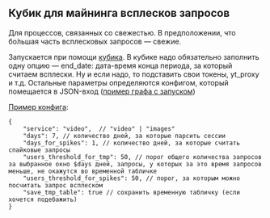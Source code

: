 ## Кубик для майнинга всплесков запросов
Для процессов, связанных со свежестью. В предположении, что бо́льшая часть всплесковых запросов — свежие.

Запускается при помощи [кубика](https://beta.nirvana.yandex-team.ru/operation/87614e04-adcb-4062-9ba0-27017019b929). В кубике надо обязательно заполнить одну опцию — end_date: дата-время конца периода, за который считаем всплески. Ну и если надо, то подставить свои токены, yt_proxy и т.д. Остальные параметры определяются конфигом, который помещается в JSON-вход ([пример графа с запуском](https://beta.nirvana.yandex-team.ru/flow/2480fc5c-fdc4-4161-a61c-2a1dd143c199/7eb9c88c-34cf-422a-91da-0d8d127737d0/graph/FlowchartBlockOperation/f9916e62-de84-4e64-9291-c71eff9be1d0))

[Пример конфига](https://a.yandex-team.ru/arc/trunk/arcadia/analytics/videolog/mma_4618_queries_spikes/example_config.json):
```
{
    "service": "video",  // "video" | "images"
    "days": 7, // количество дней, за которые парсить сессии
    "days_for_spikes": 1, // количество дней, за которые считать спайковые запросы
    "users_threshold_for_tmp": 50, // порог общего количества запросов за выбранное окно $days дней, запросы, у которых за это время запросов меньше, не окажутся во временной табличке
    "users_threshold_for_spikes": 50, // порог, за которым можно посчитать запрос всплеском
    "save_tmp_table": true // сохранить временную табличку (если хочется подебажить)
}
```
